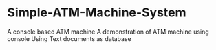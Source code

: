 # Simple-ATM-Machine-System
A console based ATM machine
A demonstration of ATM machine using console
Using Text documents as database
